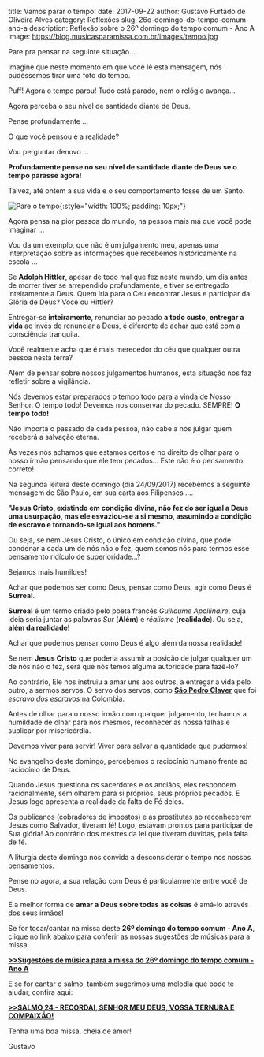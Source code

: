 ﻿title: Vamos parar o tempo!
date: 2017-09-22
author: Gustavo Furtado de Oliveira Alves
category: Reflexões
slug: 26o-domingo-do-tempo-comum-ano-a
description: Reflexão sobre o 26º domingo do tempo comum - Ano A
image: https://blog.musicasparamissa.com.br/images/tempo.jpg

Pare pra pensar na seguinte situação...

Imagine que neste momento em que você lê esta mensagem, nós pudéssemos tirar uma foto do tempo.

Puff! Agora o tempo parou! Tudo está parado, nem o relógio avança...

Agora perceba o seu nível de santidade diante de Deus.

Pense profundamente ...

O que você pensou é a realidade?

Vou perguntar denovo ...

**Profundamente pense no seu nível de santidade diante de Deus se o tempo parasse agora!**

Talvez, até ontem a sua vida e o seu comportamento fosse de um Santo.

![Pare o tempo](/images/tempo.jpg){:style="width: 100%; padding: 10px;"}

Agora pensa na pior pessoa do mundo, na pessoa mais má que você pode imaginar ...

Vou da um exemplo, que não é um julgamento meu,
apenas uma interpretação sobre as informações que recebemos históricamente na escola ...

Se **Adolph Hittler**, apesar de todo mal que fez neste mundo, um dia antes de morrer
tiver se arrependido profundamente, e tiver se entregado inteiramente a Deus.
Quem iria para o Ceu encontrar Jesus e participar da Glória de Deus? Você ou Hittler?

Entregar-se **inteiramente**, renunciar ao pecado **a todo custo**, **entregar a vida** ao invés de renunciar a Deus,
é diferente de achar que está com a consciência tranquila.

Você realmente acha que é mais merecedor do céu que qualquer outra pessoa nesta terra? 

Além de pensar sobre nossos julgamentos humanos, esta situação nos faz refletir sobre a vigilância.

Nós devemos estar preparados o tempo todo para a vinda de Nosso Senhor.
O tempo todo! Devemos nos conservar do pecado. SEMPRE! **O tempo todo!**

Não importa o passado de cada pessoa, não cabe a nós julgar quem receberá a salvação eterna.

Às vezes nós achamos que estamos certos e no direito de olhar para o nosso irmão pensando que ele tem pecados...
Este não é o pensamento correto!

Na segunda leitura deste domingo (dia 24/09/2017) recebemos a seguinte mensagem de São Paulo, em sua carta aos Filipenses ....

**"Jesus Cristo, existindo em condição divina, não fez do ser igual a Deus uma usurpação,
mas ele esvaziou-se a si mesmo, assumindo a condição de escravo 
e tornando-se igual aos homens."**

Ou seja, se nem Jesus Cristo, o único em condição divina, que pode condenar a cada um de nós não o fez,
quem somos nós para termos esse pensamento ridículo de superioridade...?

Sejamos mais humildes!

Achar que podemos ser como Deus, pensar como Deus, agir como Deus é **Surreal**.

**Surreal** é um termo criado pelo poeta francês _Guillaume Apollinaire_,
cuja ideia seria juntar as palavras *Sur* (**Além**) e *réalisme* (**realidade**).
Ou seja, **além da realidade**!

Achar que podemos pensar como Deus é algo além da nossa realidade!

Se nem **Jesus Cristo** que poderia assumir a posição de julgar qualquer um de nós não o fez,
será que nós temos alguma autoridade para fazê-lo?

Ao contrário, Ele nos instruiu a amar uns aos outros, a entregar a vida pelo outro, a sermos servos.
O servo dos servos, como [**São Pedro Claver**](https://padrepauloricardo.org/episodios/memoria-de-sao-pedro-claver)
que foi _escravo dos escravos_ na Colombia.

Antes de olhar para o nosso irmão com qualquer julgamento,
tenhamos a humildade de olhar para nós mesmos, reconhecer as nossa falhas e suplicar por misericórdia.

Devemos viver para servir! Viver para salvar a quantidade que pudermos!

No evangelho deste domingo, percebemos o raciocínio humano frente ao raciocínio de Deus.

Quando Jesus questiona os sacerdotes e os anciãos, eles respondem racionalmente, sem olharem para si próprios,
seus próprios pecados. E Jesus logo apresenta a realidade da falta de Fé deles.

Os publicanos (cobradores de impostos) e as prostitutas ao reconhecerem Jesus como Salvador, tiveram fé!
Logo, estavam prontos para participar de Sua glória!
Ao contrário dos mestres da lei que tiveram dúvidas, pela falta de fé.

A liturgia deste domingo nos convida a desconsiderar o tempo nos nossos pensamentos.

Pense no agora, a sua relação com Deus é particularmente entre você de Deus.

E a melhor forma de **amar a Deus sobre todas as coisas** é amá-lo através dos seus irmãos!




 












Se for tocar/cantar na missa deste **26º domingo do tempo comum - Ano A**,
clique no link abaixo para conferir as nossas sugestões de músicas para a missa.

[**>>Sugestões de música para a missa do 26º domingo do tempo comum - Ano A**](http://musicasparamissa.com.br/sugestoes-para/26o-domingo-do-tempo-comum-ano-a)

E se for cantar o salmo, também sugerimos uma melodia que pode te ajudar, confira aqui:

[**>>SALMO 24 - RECORDAI, SENHOR MEU DEUS, VOSSA TERNURA E COMPAIXÃO!**](http://musicasparamissa.com.br/musica/salmo-24-ano-a-2/)

Tenha uma boa missa, cheia de amor!

Gustavo